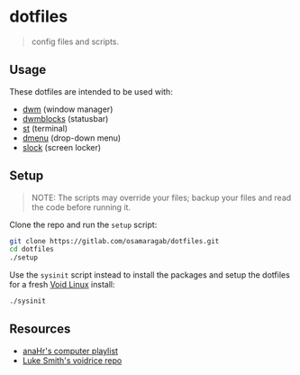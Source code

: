 # dotfiles

> config files and scripts.

## Usage

These dotfiles are intended to be used with:
- [dwm](https://gitlab.com/osamaragab/dwm) (window manager)
- [dwmblocks](https://gitlab.com/osamaragab/dwmblocks) (statusbar)
- [st](https://gitlab.com/osamaragab/st) (terminal)
- [dmenu](https://gitlab.com/osamaragab/dmenu) (drop-down menu)
- [slock](https://gitlab.com/osamaragab/slock) (screen locker)

## Setup

> NOTE: The scripts may override your files; backup your files and read the
code before running it.

Clone the repo and run the `setup` script:
```sh
git clone https://gitlab.com/osamaragab/dotfiles.git
cd dotfiles
./setup
```

Use the `sysinit` script instead to install the packages and setup the dotfiles
for a fresh [Void Linux](https://voidlinux.org/) install:
```sh
./sysinit
```

## Resources

- [anaHr's computer playlist](https://www.youtube.com/playlist?list=PL8pYI62gCNsWZeum5ynEDd3PtD-C6K4s3)
- [Luke Smith's voidrice repo](https://github.com/LukeSmithxyz/voidrice)
